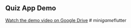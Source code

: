 ## Quiz App Demo

[Watch the demo video on Google Drive](https://drive.google.com/file/d/your-file-id/view)
#   m i n i _ g a m e _ f l u t t e r  
 